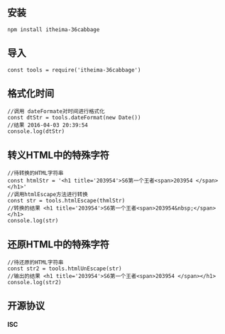 ## 安装
```
npm install itheima-36cabbage
```
## 导入
```
const tools = require('itheima-36cabbage')
```
## 格式化时间
```
//调用 dateFormate对时间进行格式化
const dtStr = tools.dateFormat(new Date())
//结果 2016-04-03 20:39:54
console.log(dtStr)
```
## 转义HTML中的特殊字符
```
//待转换的HTML字符串
const htmlStr = '<h1 title='203954'>S6第一个王者<span>203954 </span></h1>'
//调用htmlEscape方法进行转换
const str = tools.htmlEscape(thmlStr)
//转换的结果 <h1 title='203954'>S6第一个王者<span>203954&nbsp;</span></h1>
console.log(str)
```
## 还原HTML中的特殊字符
```
//待还原的HTML字符串
const str2 = tools.htmlUnEscape(str)
//输出的结果 <h1 title='203954'>S6第一个王者<span>203954 </span></h1>
console.log(str2)
```

## 开源协议
#### **ISC**
